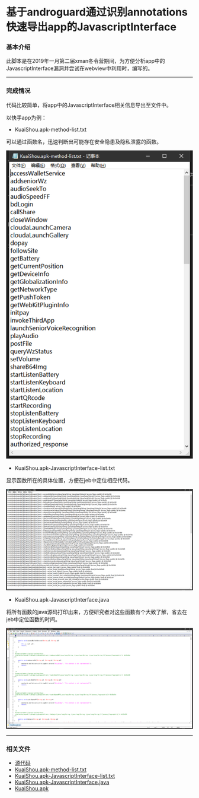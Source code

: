 # 基于androguard通过识别annotations快速导出app的JavascriptInterface

### 基本介绍
此脚本是在2019年一月第二届xman冬令营期间，为方便分析app中的JavascriptInterface漏洞并尝试在webview中利用时，编写的。

***
### 完成情况
代码比较简单，将app中的JavascriptInterface相关信息导出至文件中。

以快手app为例：

- KuaiShou.apk-method-list.txt

可以通过函数名，迅速判断出可能存在安全隐患及隐私泄露的函数。

![2019-03-07-18-21-46.png](2019-03-07-18-21-46.png)

- KuaiShou.apk-JavascriptInterface-list.txt

显示函数所在的具体位置，方便在jeb中定位相应代码。

![2019-03-07-18-23-39.png](2019-03-07-18-23-39.png)

- KuaiShou.apk-JavascriptInterface.java

将所有函数的java源码打印出来，方便研究者对这些函数有个大致了解，省去在jeb中定位函数的时间。

![2019-03-07-18-26-11.png](2019-03-07-18-26-11.png)


***
### 相关文件
- [源代码](./JavascriptInterface.py)
- [KuaiShou.apk-method-list.txt](./KuaiShou.apk-method-list.txt)
- [KuaiShou.apk-JavascriptInterface-list.txt](./KuaiShou.apk-JavascriptInterface-list.txt)
- [KuaiShou.apk-JavascriptInterface.java](./KuaiShou.apk-JavascriptInterface.java)
- [KuaiShou.apk](./KuaiShou.apk)
